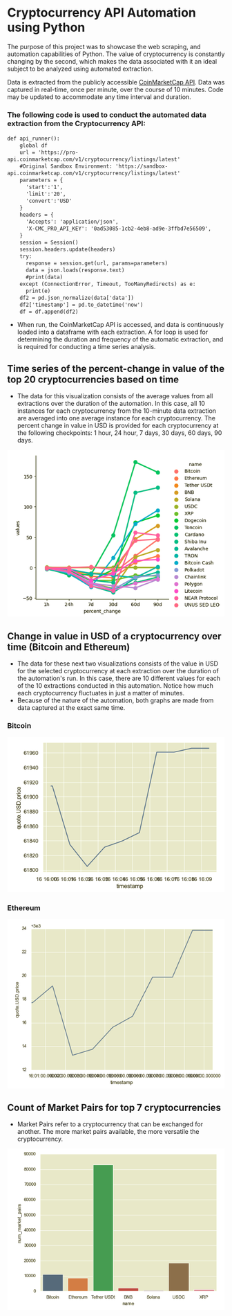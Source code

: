 # Cryptocurrency API Automation using Python

The purpose of this project was to showcase the web scraping, and automation capabilities of Python. The value of cryptocurrency is constantly changing by the second, which makes the data associated with it an ideal subject to be analyzed using automated extraction.

Data is extracted from the publicly accessible [CoinMarketCap API](https://coinmarketcap.com). Data was captured in real-time, once per minute, over the course of 10 minutes. Code may be updated to accommodate any time interval and duration.

### The following code is used to conduct the automated data extraction from the Cryptocurrency API:
```
def api_runner():
    global df
    url = 'https://pro-api.coinmarketcap.com/v1/cryptocurrency/listings/latest' 
    #Original Sandbox Environment: 'https://sandbox-api.coinmarketcap.com/v1/cryptocurrency/listings/latest'
    parameters = {
      'start':'1',
      'limit':'20',
      'convert':'USD'
    }
    headers = {
      'Accepts': 'application/json',
      'X-CMC_PRO_API_KEY': '0ad53085-1cb2-4eb8-ad9e-3ffbd7e56509',
    }
    session = Session()
    session.headers.update(headers)
    try:
      response = session.get(url, params=parameters)
      data = json.loads(response.text)
      #print(data)
    except (ConnectionError, Timeout, TooManyRedirects) as e:
      print(e)
    df2 = pd.json_normalize(data['data'])
    df2['timestamp'] = pd.to_datetime('now')
    df = df.append(df2)
```
- When run, the CoinMarketCap API is accessed, and data is continuously loaded into a dataframe with each extraction. A for loop is used for determining the duration and frequency of the automatic extraction, and is required for conducting a time series analysis.

## Time series of the percent-change in value of the top 20 cryptocurrencies based on time
- The data for this visualization consists of the average values from all extractions over the duration of the automation. In this case, all 10 instances for each cryptocurrency from the 10-minute data extraction are averaged into one average instance for each cryptocurrency. The percent change in value in USD is provided for each cryptocurrency at the following checkpoints: 1 hour, 24 hour, 7 days, 30 days, 60 days, 90 days.
  
![FullSeries](https://github.com/r-kish/Crypto-API-Automation/blob/main/images/Crypto_FullSeriesChange.png)

## Change in value in USD of a cryptocurrency over time (Bitcoin and Ethereum)
- The data for these next two visualizations consists of the value in USD for the selected cryptocurrency at each extraction over the duration of the automation's run. In this case, there are 10 different values for each of the 10 extractions conducted in this automation. Notice how much each cryptocurrency fluctuates in just a matter of minutes.
- Because of the nature of the automation, both graphs are made from data captured at the exact same time.
  
### Bitcoin
![Change1](https://github.com/r-kish/Crypto-API-Automation/blob/main/images/Crypto_BitcoinChange.png)

### Ethereum
![Change2](https://github.com/r-kish/Crypto-API-Automation/blob/main/images/Crypto_EthereumChange.png)

## Count of Market Pairs for top 7 cryptocurrencies
- Market Pairs refer to a cryptocurrency that can be exchanged for another. The more market pairs available, the more versatile the cryptocurrency.

![MarketPairs](https://github.com/r-kish/Crypto-API-Automation/blob/main/images/Crypto_MarketPairs.png)
